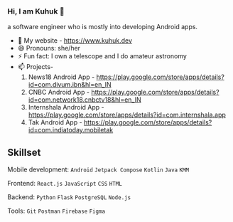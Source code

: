 ### Hi, I am Kuhuk 👋
a software engineer who is mostly into developing Android apps.
- 👾 My website - https://www.kuhuk.dev
- 😄 Pronouns: she/her
- ⚡ Fun fact: I own a telescope and I do amateur astronomy
- 📫 Projects-
  1. News18 Android App - https://play.google.com/store/apps/details?id=com.divum.ibn&hl=en_IN
  2. CNBC Android App - https://play.google.com/store/apps/details?id=com.network18.cnbctv18&hl=en_IN
  3. Internshala Android App - https://play.google.com/store/apps/details?id=com.internshala.app
  4. Tak Android App - https://play.google.com/store/apps/details?id=com.indiatoday.mobiletak
 
## Skillset
Mobile development: `Android` `Jetpack Compose` `Kotlin` `Java`  `KMM`

Frontend: `React.js` `JavaScript` `CSS` `HTML`

Backend: `Python` `Flask` `PostgreSQL` `Node.js`

Tools: `Git` `Postman` `Firebase` `Figma`
<!--
**kuhuk/kuhuk** is a ✨ _special_ ✨ repository because its `README.md` (this file) appears on your GitHub profile.

Here are some ideas to get you started:

- 🔭 I’m currently working on ...
- 🌱 I’m currently learning ...
- 👯 I’m looking to collaborate on ...
- 🤔 I’m looking for help with ...
- 💬 Ask me about ...
- 📫 How to reach me: ...
- 😄 Pronouns: ...
- ⚡ Fun fact: ...
-->
